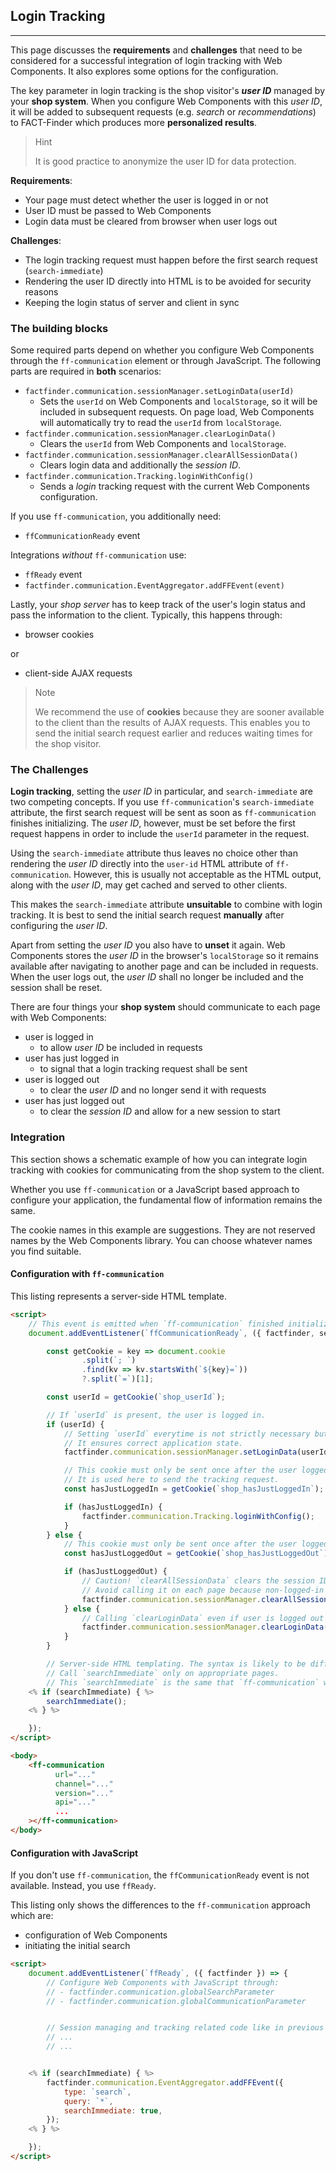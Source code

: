## Login Tracking

---

This page discusses the **requirements** and **challenges** that need to be considered for a successful integration of login tracking with Web Components.
It also explores some options for the configuration.

The key parameter in login tracking is the shop visitor's **_user ID_** managed by your **shop system**.
When you configure Web Components with this _user ID_, it will be added to subsequent requests (e.g. _search_ or _recommendations_) to FACT-Finder which produces more **personalized results**.

> Hint
>
> It is good practice to anonymize the user ID for data protection.

**Requirements**:

- Your page must detect whether the user is logged in or not
- User ID must be passed to Web Components
- Login data must be cleared from browser when user logs out

**Challenges**:

- The login tracking request must happen before the first search request (`search-immediate`)
- Rendering the user ID directly into HTML is to be avoided for security reasons
- Keeping the login status of server and client in sync


### The building blocks

Some required parts depend on whether you configure Web Components through the `ff-communication` element or through JavaScript.
The following parts are required in **both** scenarios:

- `factfinder.communication.sessionManager.setLoginData(userId)`
  - Sets the `userId` on Web Components and `localStorage`, so it will be included in subsequent requests.
    On page load, Web Components will automatically try to read the `userId` from `localStorage`.
- `factfinder.communication.sessionManager.clearLoginData()`
  - Clears the `userId` from Web Components and `localStorage`.
- `factfinder.communication.sessionManager.clearAllSessionData()`
  - Clears login data and additionally the _session ID_.
- `factfinder.communication.Tracking.loginWithConfig()`
  - Sends a _login_ tracking request with the current Web Components configuration.

If you use `ff-communication`, you additionally need:

- `ffCommunicationReady` event

Integrations _without_ `ff-communication` use:

- `ffReady` event
- `factfinder.communication.EventAggregator.addFFEvent(event)`

Lastly, your _shop server_ has to keep track of the user's login status and pass the information to the client.
Typically, this happens through:

- browser cookies

or

- client-side AJAX requests

> Note
>
> We recommend the use of **cookies** because they are sooner available to the client than the results of AJAX requests.
> This enables you to send the initial search request earlier and reduces waiting times for the shop visitor.


### The Challenges

**Login tracking**, setting the _user ID_ in particular, and `search-immediate` are two competing concepts.
If you use `ff-communication`'s `search-immediate` attribute, the first search request will be sent as soon as `ff-communication` finishes initializing.
The _user ID_, however, must be set before the first request happens in order to include the `userId` parameter in the request.

Using the `search-immediate` attribute thus leaves no choice other than rendering the _user ID_ directly into the `user-id` HTML attribute of `ff-communication`.
However, this is usually not acceptable as the HTML output, along with the _user ID_, may get cached and served to other clients.

This makes the `search-immediate` attribute **unsuitable** to combine with login tracking.
It is best to send the initial search request **manually** after configuring the _user ID_.

Apart from setting the _user ID_ you also have to **unset** it again.
Web Components stores the _user ID_ in the browser's `localStorage` so it remains available after navigating to another page and can be included in requests.
When the user logs out, the _user ID_ shall no longer be included and the session shall be reset.

There are four things your **shop system** should communicate to each page with Web Components:

- user is logged in
  - to allow _user ID_ be included in requests
- user has just logged in
  - to signal that a login tracking request shall be sent
- user is logged out
  - to clear the _user ID_ and no longer send it with requests
- user has just logged out
  - to clear the _session ID_ and allow for a new session to start


### Integration

This section shows a schematic example of how you can integrate login tracking with cookies for communicating from the shop system to the client.

Whether you use `ff-communication` or a JavaScript based approach to configure your application, the fundamental flow of information remains the same.

The cookie names in this example are suggestions.
They are not reserved names by the Web Components library.
You can choose whatever names you find suitable.


#### Configuration with `ff-communication`

This listing represents a server-side HTML template.

```html
<script>
    // This event is emitted when `ff-communication` finished initializing.
    document.addEventListener(`ffCommunicationReady`, ({ factfinder, searchImmediate }) => {

        const getCookie = key => document.cookie
                .split(`; `)
                .find(kv => kv.startsWith(`${key}=`))
                ?.split(`=`)[1];

        const userId = getCookie(`shop_userId`);

        // If `userId` is present, the user is logged in.
        if (userId) {
            // Setting `userId` everytime is not strictly necessary but has no bad side effect either.
            // It ensures correct application state.
            factfinder.communication.sessionManager.setLoginData(userId);

            // This cookie must only be sent once after the user logged in.
            // It is used here to send the tracking request.
            const hasJustLoggedIn = getCookie(`shop_hasJustLoggedIn`);

            if (hasJustLoggedIn) {
                factfinder.communication.Tracking.loginWithConfig();
            }
        } else {
            // This cookie must only be sent once after the user logged out.
            const hasJustLoggedOut = getCookie(`shop_hasJustLoggedOut`);

            if (hasJustLoggedOut) {
                // Caution! `clearAllSessionData` clears the session ID which starts a new FACT-Finder Analytics session.
                // Avoid calling it on each page because non-logged-in sessions shall persist.
                factfinder.communication.sessionManager.clearAllSessionData();
            } else {
                // Calling `clearLoginData` even if user is logged out to ensure clean application state.
                factfinder.communication.sessionManager.clearLoginData();
            }
        }

        // Server-side HTML templating. The syntax is likely to be different in your environment.
        // Call `searchImmediate` only on appropriate pages.
        // This `searchImmediate` is the same that `ff-communication` would call.
    <% if (searchImmediate) { %>
        searchImmediate();
    <% } %>

    });
</script>

<body>
    <ff-communication
          url="..."
          channel="..."
          version="..."
          api="..."
          ...
    ></ff-communication>
</body>
```


#### Configuration with JavaScript

If you don't use `ff-communication`, the `ffCommunicationReady` event is not available.
Instead, you use `ffReady`.

This listing only shows the differences to the `ff-communication` approach which are:
- configuration of Web Components
- initiating the initial search

```html
<script>
    document.addEventListener(`ffReady`, ({ factfinder }) => {
        // Configure Web Components with JavaScript through:
        // - factfinder.communication.globalSearchParameter
        // - factfinder.communication.globalCommunicationParameter


        // Session managing and tracking related code like in previous listing.
        // ...
        // ...


    <% if (searchImmediate) { %>
        factfinder.communication.EventAggregator.addFFEvent({
            type: `search`,
            query: `*`,
            searchImmediate: true,
        });
    <% } %>

    });
</script>
```
